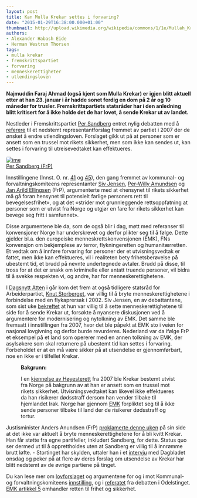 ```yaml
---
layout: post
title: Kan Mulla Krekar settes i forvaring?
date: "2015-01-29T16:38:00.000+01:00"
thumbnail: http://upload.wikimedia.org/wikipedia/commons/1/1e/Mullah_Krekar.jpg
authors:
- Alexander Habash Eide
- Herman Westrum Thorsen
tags:
- mulla krekar
- fremskrittspartiet
- forvaring
- menneskerettigheter
- utlendingsloven
---
```


**Najmuddin Faraj Ahmad (også kjent som Mulla Krekar) er igjen blitt aktuell etter at han 23. januar i år hadde sonet ferdig en dom på 2 år og 10 måneder for trusler. Fremskrittspartiets statsråder har i den anledning blitt kritisert for å ikke holde det de har lovet, å sende Krekar ut av landet.**

Nestleder i Fremskrittspartiet [Per Sandberg](https://www.holderdeord.no/representatives/pes) entret nylig debatten med å [referere](http://www.tv2.no/a/6473763) til et nedstemt representantforslag fremmet av partiet i 2007 der de ønsket å endre utlendingsloven. Forslaget gikk ut på at personer som er ansett som en trussel mot rikets sikkerhet, men som ikke kan sendes ut, kan settes i forvaring til utreisevedtaket kan effektueres.

<div class="right-box">
  <a href="https://www.holderdeord.no/representatives/pes">
    <img src="https://www.holderdeord.no/api/representatives/pes/image?version=medium" alt="ime" style="border-radius: 4px;"/>
    <figcaption>Per Sandberg (FrP)</figcaption>
  </a>
</div>

Innstillingene (Innst. O. nr. [41](https://www.stortinget.no/Global/pdf/Innstillinger/Odelstinget/2007-2008/inno-200708-041.pdf) og [45](https://www.stortinget.no/Global/pdf/Innstillinger/Odelstinget/2006-2007/inno-200607-045.pdf)), den gang fremmet av kommunal- og forvaltningskomiteens representanter [Siv Jensen](https://www.holderdeord.no/representatives/sivj), [Per-Willy Amundsen](https://www.holderdeord.no/representatives/pta) og [Jan Arild Ellingsen](https://www.holderdeord.no/representatives/jae) (FrP), argumenterte med at «hensynet til rikets sikkerhet må gå foran hensynet til potensielt farlige personers rett til bevegelsesfrihet», og at det «strider mot grunnleggende rettsoppfatning at personer som er utvist fra Norge og utgjør en fare for rikets sikkerhet kan bevege seg fritt i samfunnet».


Disse argumentene ble da, som de også blir i dag, møtt med referanser til konvensjoner Norge har underskrevet og derfor plikter seg til å følge. Dette gjelder bl.a. den europeiske menneskrettskonvensjonen (EMK), FNs konvensjon om bekjemplese av terror, flykningeretten og humanitærretten. Et vedtak om å innføre forvaring for personer der et utvisningsvedtak er fattet, men ikke kan effektueres, vil i realiteten bety frihetsberøvelse på ubestemt tid, et brudd på nevnte undertegnede avtaler. Brudd på disse, til tross for at det er snakk om kriminelle eller antatt truende personer, vil bidra til å svekke respekten vi, og andre, har for menneskerettighetene.

I [Dagsnytt Atten](http://www.nrk.no/norge/sentrale-ap-politikere-ville-bryte-menneskerettighetene-1.12177597) i går kom det frem at også tidligere statsråd for Arbeiderpartiet, [Knut Storberget](https://www.holderdeord.no/representatives/knus), var villig til å bryte menneskerettighetene i forbindelse med en flykaprersak i 2002. Siv Jensen, en av debattantene, som sist uke [bekreftet](http://www.tv2.no/v/873476/) at hun var villig til å sette menneskerettighetene til side for å sende Krekar ut, forsøkte å nyansere diskusjonen ved å argumentere for modernisering og nytolkning av EMK. Det samme ble fremsatt i innstillingen fra 2007, hvor det ble påpekt at EMK sto i veien for nasjonal lovgivning og derfor burde revurderes. Nederland var da ifølge FrP et eksempel på et land som opererer med en annen tolkning av EMK, der asylsøkere som skal returnere på ubestemt tid kan settes i forvaring. Forbeholdet er at en må være sikker på at utsendelse er gjennomførbart, noe en ikke er i tilfellet Krekar.

<figure class="fact-box left-box">
  <strong>Bakgrunn:</strong>

  I en <a href="http://www.domstol.no/DAtemplates/Article____16943.aspx">kjennelse av Høyesterett</a> fra 2007 ble Krekar bestemt utvist fra Norge på bakgrunn av at han er ansett som en trussel mot rikets sikkerhet. Utvisningsvedtaket kan likevel ikke effektueres da han risikerer dødsstraff dersom han vender tilbake til hjemlandet Irak. Norge har gjennom <a href="https://lovdata.no/dokument/NL/lov/1999-05-21-30/KAPITTEL_emkn-1#KAPITTEL_emkn-1">EMK</a> forpliktet seg til å ikke sende personer tilbake til land der de risikerer dødsstraff og tortur.
</figure>

Justisminister Anders Anundsen (FrP) [proklamerte denne uken](http://www.vg.no/nyheter/innenriks/mulla-krekar/justis-anders-uenig-med-frp-siv/a/23382646/) på sin side at det ikke var aktuelt å bryte menneskerettighetene for å bli kvitt Krekar. Han får støtte fra egne partifeller, inkludert Sandberg, for dette. Status quo ser dermed ut til å opprettholdes uten at Sandberg er villig til å innrømme brutt løfte. - Stortinget har skylden, uttaler han i et [intervju](http://www.dagbladet.no/2015/01/28/nyheter/samfunn/politikk/innenriks/regjeringen/37402119/) med Dagbladet onsdag og peker på at flere av deres forslag om utsendelse av Krekar har blitt nedstemt av de øvrige partiene på tinget.

Du kan lese mer om [lovforslaget](https://www.stortinget.no/Global/pdf/Representantforslag/2007-2008/dok8-200708-025.pdf) og argumentene for og i mot Kommunal- og forvaltningskomiteens [innstilling](https://www.stortinget.no/Global/pdf/Innstillinger/Odelstinget/2007-2008/inno-200708-041.pdf), og i [referatet](https://www.stortinget.no/Global/pdf/Referater/Odelstinget/2006-2007/o070327.pdf) fra debatten i Odelstinget. [EMK artikkel 5](http://lovdata.no/lov/1999-05-21-30/emkn/a5) omhandler retten til frihet og sikkerhet.

<div style="clear: both;"></div>
